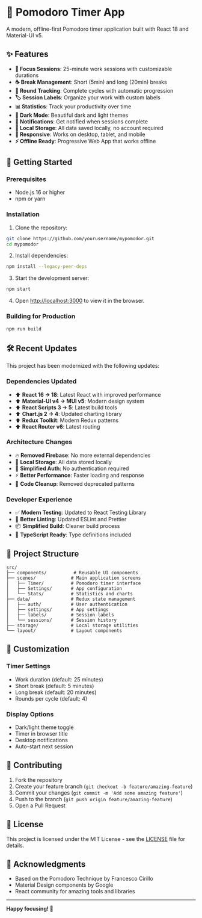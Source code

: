 # 🍅 Pomodoro Timer App

A modern, offline-first Pomodoro timer application built with React 18 and Material-UI v5.

## ✨ Features

- **🎯 Focus Sessions**: 25-minute work sessions with customizable durations
- **☕ Break Management**: Short (5min) and long (20min) breaks  
- **🔄 Round Tracking**: Complete cycles with automatic progression
- **🏷️ Session Labels**: Organize your work with custom labels
- **📊 Statistics**: Track your productivity over time
- **🌙 Dark Mode**: Beautiful dark and light themes
- **🔔 Notifications**: Get notified when sessions complete
- **💾 Local Storage**: All data saved locally, no account required
- **📱 Responsive**: Works on desktop, tablet, and mobile
- **⚡ Offline Ready**: Progressive Web App that works offline

## 🚀 Getting Started

### Prerequisites
- Node.js 16 or higher
- npm or yarn

### Installation

1. Clone the repository:
```bash
git clone https://github.com/yourusername/mypomodor.git
cd mypomodor
```

2. Install dependencies:
```bash
npm install --legacy-peer-deps
```

3. Start the development server:
```bash
npm start
```

4. Open [http://localhost:3000](http://localhost:3000) to view it in the browser.

### Building for Production

```bash
npm run build
```

## 🛠️ Recent Updates

This project has been modernized with the following updates:

### Dependencies Updated
- ⬆️ **React 16 → 18**: Latest React with improved performance
- ⬆️ **Material-UI v4 → MUI v5**: Modern design system
- ⬆️ **React Scripts 3 → 5**: Latest build tools
- ⬆️ **Chart.js 2 → 4**: Updated charting library
- ⬆️ **Redux Toolkit**: Modern Redux patterns
- ⬆️ **React Router v6**: Latest routing

### Architecture Changes
- 🔥 **Removed Firebase**: No more external dependencies
- 💾 **Local Storage**: All data stored locally
- 🎯 **Simplified Auth**: No authentication required
- ⚡ **Better Performance**: Faster loading and response
- 🧹 **Code Cleanup**: Removed deprecated patterns

### Developer Experience
- ✅ **Modern Testing**: Updated to React Testing Library
- 🎨 **Better Linting**: Updated ESLint and Prettier
- 📦 **Simplified Build**: Cleaner build process
- 🔧 **TypeScript Ready**: Type definitions included

## 📁 Project Structure

```
src/
├── components/          # Reusable UI components
├── scenes/             # Main application screens
│   ├── Timer/          # Pomodoro timer interface
│   ├── Settings/       # App configuration
│   └── Stats/          # Statistics and charts
├── data/               # Redux state management
│   ├── auth/           # User authentication
│   ├── settings/       # App settings
│   ├── labels/         # Session labels
│   └── sessions/       # Session history
├── storage/            # Local storage utilities
└── layout/             # Layout components
```

## 🎨 Customization

### Timer Settings
- Work duration (default: 25 minutes)
- Short break (default: 5 minutes)  
- Long break (default: 20 minutes)
- Rounds per cycle (default: 4)

### Display Options
- Dark/light theme toggle
- Timer in browser title
- Desktop notifications
- Auto-start next session

## 🤝 Contributing

1. Fork the repository
2. Create your feature branch (`git checkout -b feature/amazing-feature`)
3. Commit your changes (`git commit -m 'Add some amazing feature'`)
4. Push to the branch (`git push origin feature/amazing-feature`)
5. Open a Pull Request

## 📄 License

This project is licensed under the MIT License - see the [LICENSE](LICENSE.md) file for details.

## 🙏 Acknowledgments

- Based on the Pomodoro Technique by Francesco Cirillo
- Material Design components by Google
- React community for amazing tools and libraries

---

**Happy focusing! 🎯**
